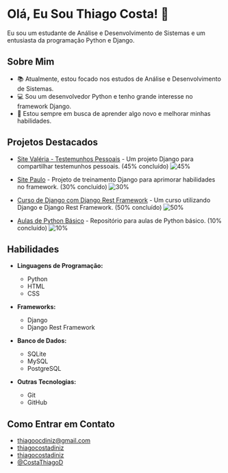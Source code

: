 # Olá, Eu Sou Thiago Costa! 👋

Eu sou um estudante de Análise e Desenvolvimento de Sistemas e um entusiasta da programação Python e Django.

## Sobre Mim
- 📚 Atualmente, estou focado nos estudos de Análise e Desenvolvimento de Sistemas.
- 💻 Sou um desenvolvedor Python e tenho grande interesse no framework Django.
- 🌱 Estou sempre em busca de aprender algo novo e melhorar minhas habilidades.

## Projetos Destacados
- [Site Valéria - Testemunhos Pessoais](https://github.com/ThiagoCostaD/SiteValeria) - Um projeto Django para compartilhar testemunhos pessoais. (45% concluído) ![45%](https://progress-bar.dev/45)

- [Site Paulo](https://github.com/ThiagoCostaD/SitePaulo) - Projeto de treinamento Django para aprimorar habilidades no framework. (30% concluído) ![30%](https://progress-bar.dev/30)

- [Curso de Django com Django Rest Framework](https://github.com/ThiagoCostaD/CursoDeDjango) - Um curso utilizando Django e Django Rest Framework. (50% concluído) ![50%](https://progress-bar.dev/50)

- [Aulas de Python Básico](https://github.com/ThiagoCostaD/Aulas_Python) - Repositório para aulas de Python básico. (10% concluído) ![10%](https://progress-bar.dev/10)


## Habilidades
- **Linguagens de Programação:**
  - Python <i class="fab fa-python"></i>
  - HTML <i class="fab fa-html5"></i>
  - CSS <i class="fab fa-css3"></i>

- **Frameworks:**
  - Django <i class="fab fa-python"></i>
  - Django Rest Framework <i class="fab fa-python"></i>

- **Banco de Dados:**
  - SQLite <i class="fas fa-database"></i>
  - MySQL <i class="fas fa-database"></i>
  - PostgreSQL <i class="fas fa-database"></i>

- **Outras Tecnologias:**
  - Git <i class="fab fa-git"></i>
  - GitHub  <i class="fab fa-github"></i>


## Como Entrar em Contato
- <i class="fa-solid fa-envelope"></i> thiagoocdiniz@gmail.com
- <i class="fa-brands fa-instagram"></i> [thiagocostadiniz](https://www.instagram.com/thiagocostadiniz/)
- <i class="fa-brands fa-linkedin-in"></i> [thiagocostadiniz](https://www.linkedin.com/in/thiagocostadiniz/)
- <i class="fa-brands fa-twitter"></i> [@CostaThiagoD](https://twitter.com/CostaThiagoD)
